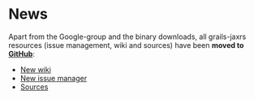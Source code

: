 # News #

Apart from the Google-group and the binary downloads, all grails-jaxrs resources (issue management, wiki and sources) have been **moved to [GitHub](http://github.com/krasserm/grails-jaxrs)**:
  * [New wiki](https://github.com/krasserm/grails-jaxrs/wiki)
  * [New issue manager](https://github.com/krasserm/grails-jaxrs/issues)
  * [Sources](https://github.com/krasserm/grails-jaxrs)